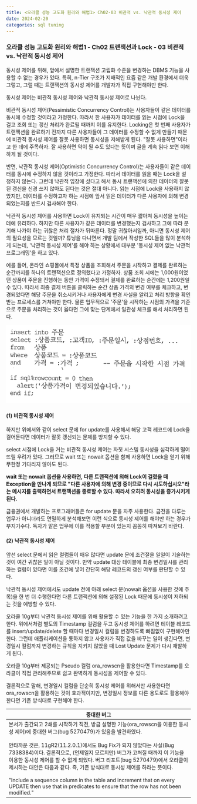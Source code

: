 ```yaml
---
title: <오라클 성능 고도화 원리와 해법1> Ch02-03 비관적 vs. 낙관적 동시성 제어
date: 2024-02-20
categories: sql tuning
---
```


### 오라클 성능 고도화 원리와 해법1 - Ch02 트랜잭션과 Lock - 03 비관적 vs. 낙관적 동시성 제어

동시성 제어를 위해, 앞에서 설명한 트랜잭션 고립화 수준을 변경하는 DBMS 기능을 사용할 수 없는 경우가 있다. 특히, n-Tier 구조가 지배적인 요즘 같은 개발 환경에서 더욱 그렇고, 그럴 때는 트랜잭션의 동시성 제어를 개발자가 직접 구현해야만 한다.

동시성 제어는 비관적 동시성 제어와 낙관적 동시성 제어로 나뉜다.

비관적 동시성 제어(Pessimistic Concurrency Control)는 사용자들이 같은 데이터를 동시에 수정할 것이라고 가정한다. 따라서 한 사용자가 데이터를 읽는 시점에 Lock을 걸고 조회 또는 갱신 처리가 완료될 때까지 이를 유지한다. Locking은 첫 번째 사용자가 트랜잭션을 완료하기 전까지 다른 사용자들이 그 데이터를 수정할 수 없게 만들기 때문에 비관적 동시성 제어를 잘못 사용하면 동시성을 저해받게 된다. "잘못 사용하면"이라고 한 데에 주목하자. 잘 사용하면 약이 될 수도 있다는 뜻이며 글을 계속 읽다 보면 이해하게 될 것이다.

반면, 낙관적 동시성 제어(Optimistic Concurrency Control)는 사용자들이 같은 데이터를 동시에 수정하지 않을 것이라고 가정한다. 따라서 데이터를 읽을 때는 Lock을 설정하지 않는다. 그런데 낙관적 입장에 섰다고 해서 동시 트랜잭션에 의한 데이터의 잘못된 갱신을 신경 쓰지 않아도 된다는 것은 절대 아니다. 읽는 시점에 Lock을 사용하지 않았지만, 데이터를 수정하고자 하는 시점에 앞서 읽은 데이터가 다른 사용자에 의해 변경되었는지를 반드시 검사해야 한다.

낙관적 동시성 제어를 사용하면 Lock이 유지되는 시간이 매우 짧아져 동시성을 높이는 데에 유리하다. 하지만 다른 사용자가 같은 데이터를 변경했는지 검사하고 그에 따라 분기해 나가야 하는 귀찮은 처리 절차가 뒤따른다. 정말 귀찮아서일까, 아니면 동시성 제어의 필요성을 모르는 것일까? 튜닝을 다니면서 개발 팀에서 작성한 SQL들을 많이 분석하게 되는데, '낙관적 동시성 제어'를 해야 하는 상황에서 대부분 '동시성 제어 없는 낙관적 프로그래밍'을 하고 있다.

예를 들어, 온라인 쇼핑몰에서 특정 상품을 조회해서 주문을 시작하고 결제를 완료하는 순간까지를 하나의 트랜잭션으로 정의했다고 가정하자. 상품 조회 시에는 1,000원이었던 상품이 주문을 진행하는 동안 가격이 수정돼서 결제를 완료하는 순간에는 1,200원일 수 있다. 따라서 최종 결제 버튼을 클릭하는 순간 상품 가격의 변경 여부를 체크하고, 변경되었다면 해당 주문을 취소시키거나 사용자에게 변경 사실을 알리고 처리 방향을 확인받는 프로세스를 거쳐야만 한다. 물론 업무적으로 '주문'을 시작하는 시점의 가격을 기준으로 주문을 처리하는 것이 옳다면 그에 맞는 단계에서 일관성 체크를 해서 처리하면 된다.

![](/assets/images/sqlp/sqlp-1-02-03-0.png)


#### (1) 비관적 동시성 제어

하지만 위에서와 같이 select 문에 for update를 사용해서 해당 고객 레코드에 Lock을 걸어둔다면 데이터가 잘못 갱신되는 문제를 방지할 수 있다.

select 시점에 Lock을 거는 비관적 동시성 제어는 자칫 시스템 동시성을 심각하게 떨어뜨릴 우려가 있다. 그러므로 wait 또는 nowait 옵션을 함께 사용하면 Lock을 얻기 위해 무한정 기다리지 않아도 된다.

**wait 또는 nowait 옵션을 사용하면, 다른 트랜잭션에 의해 Lock이 걸렸을 때 Exception을 만나게 되므로 "다른 사용자에 의해 변경 중이므로 다시 시도하십시오"라는 메시지를 출력하면서 트랜잭션을 종료할 수 있다. 따라서 오히려 동시성을 증가시키게 된다.**

금융권에서 개발하는 프로그래머들은 for update 문을 자주 사용한다. 금전을 다루는 업무가 아니더라도 면밀하게 분석해보면 이런 식으로 동시성 제어를 해야만 하는 경우가 부지기수다. 독자가 맡은 업무에 이를 적용할 부분이 있는지 꼼꼼히 따져보기 바란다.

#### (2) 낙관적 동시성 제어

앞선 select 문에서 읽은 컬럼들이 매우 많다면 update 문에 조건절을 일일이 기술하는 것이 여간 귀찮은 일이 아닐 것이다. 만약 update 대상 테이블에 최종 변경일시를 관리하는 컬럼이 있다면 이를 조건에 넣어 간단히 해당 레코드의 갱신 여부를 판단할 수 있다.

낙관적 동시성 제어에서도 update 전에 아래 select 문(nowait 옵션을 사용한 것에 주목)을 한 번 더 수행한다면 다른 트랜잭션에 의해 설정된 Lock 때문에 동시성이 저하되는 것을 예방할 수 있다.

오라클 10g부터 낙관적 동시성 제어를 위해 활용할 수 있는 기능을 한 가지 소개하려고 한다. 위에서처럼 별도의 Timestamp 컬럼을 두고 동시성 제어를 하려면 테이블 레코드를 insert/update/delete 할 때마다 변경일시 컬럼을 변경하도록 빠짐없이 구현해야만 한다. 그런데 애플리케이션을 통하지 않고 사용자가 직접 값을 바꾸는 일이 생긴다면, 변경일시 컬럼까지 변경하는 규칙을 지키지 않았을 때 Lost Update 문제가 다시 재발하게 된다.

오라클 10g부터 제공되는 Pseudo 컬럼 ora_rowscn을 활용한다면 Timestamp를 오라클이 직접 관리해주므로 쉽고 완벽하게 동시성을 제어할 수 있다.

결론적으로 말해, 변경일시 컬럼을 단순히 동시성 제어를 위해서만 사용한다면 ora_rowscn을 활용하는 것이 효과적이지만, 변경일시 정보를 다른 용도로도 활용해야 한다면 기존 방식대로 구현해야 한다.

| 중대한 버그 |
| ---- |
| 본서가 출간되고 2쇄를 시작하기 직전, 방금 설명한 기능(ora_rowscn을 이용한 동시성 제어)에 중대한 버그(bug 5270479)가 있음을 발견하였다.<br><br>안타까운 것은, 11gR2(11.2.0.1)에서도 Bug Fix가 되지 않았다는 사실(Bug 7338384)이다. 결론적으로, (언제일지 모르지만) 버그가 고쳐질 때까지 이 기능을 이용한 동시성 제어를 할 수 없게 되었다. 버그 리포트(bug 5270479)에서 오라클이 제시하는 대안은 다음과 같다. 즉, 기존 방식대로 동시성 제어를 하라는 뜻이다. <br><br> "Include a sequence column in the table and increment that on every UPDATE then use that in predicates to ensure that the row has not been modified." |

